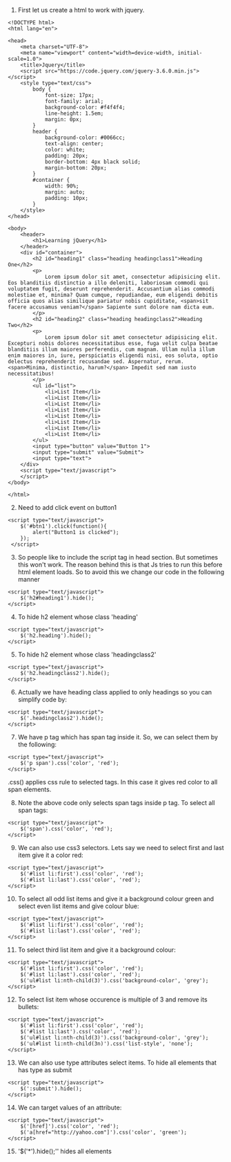 1. First let us create a html to work with jquery.
```
<!DOCTYPE html>
<html lang="en">

<head>
    <meta charset="UTF-8">
    <meta name="viewport" content="width=device-width, initial-scale=1.0">
    <title>Jquery</title>
    <script src="https://code.jquery.com/jquery-3.6.0.min.js"></script>
    <style type="text/css">
    	body {
    		font-size: 17px;
    		font-family: arial;
    		background-color: #f4f4f4;
    		line-height: 1.5em;
    		margin: 0px;
    	}
    	header {
    		background-color: #0066cc;
            text-align: center;
            color: white;
            padding: 20px;
            border-bottom: 4px black solid;
            margin-bottom: 20px;
        }
        #container {
        	width: 90%;
        	margin: auto;
        	padding: 10px;
        }
    </style>
</head>

<body>
    <header>
        <h1>Learning jQuery</h1>
    </header>
    <div id="container">
        <h2 id="heading1" class="heading headingclass1">Heading One</h2>
        <p>
        	Lorem ipsum dolor sit amet, consectetur adipisicing elit. Eos blanditiis distinctio a illo deleniti, laboriosam commodi qui voluptatem fugit, deserunt reprehenderit. Accusantium alias commodi molestiae et, minima? Quam cumque, repudiandae, eum eligendi debitis officia quos alias similique pariatur nobis cupiditate, <span>sit facere accusamus veniam?</span> Sapiente sunt dolore nam dicta eum.
        </p>
        <h2 id="heading2" class="heading headingclass2">Heading Two</h2>
        <p>
        	Lorem ipsum dolor sit amet consectetur adipisicing elit. Excepturi nobis dolores necessitatibus esse, fuga velit culpa beatae blanditiis illum maiores perferendis, cum magnam. Ullam nulla illum enim maiores in, iure, perspiciatis eligendi nisi, eos soluta, optio delectus reprehenderit recusandae sed. Aspernatur, rerum. <span>Minima, distinctio, harum?</span> Impedit sed nam iusto necessitatibus!
        </p>
        <ul id="list">
            <li>List Item</li>
            <li>List Item</li>
            <li>List Item</li>
            <li>List Item</li>
            <li>List Item</li>
            <li>List Item</li>
            <li>List Item</li>
            <li>List Item</li>
        </ul>
        <input type="button" value="Button 1">
		<input type="submit" value="Submit">
		<input type="text">
    </div>
    <script type="text/javascript">
    </script>
</body>

</html>
```

2. Need to add click event on button1
```
<script type="text/javascript">
    $('#btn1').click(function(){
        alert("Button1 is clicked");
    });
 </script>
```

3. So people like to include the script tag in head section. But sometimes this won't work. The reason behind this is that Js tries to run this before html element loads. So to avoid this we change our code in the following manner
```
<script type="text/javascript">
    $('h2#heading1').hide();
</script>

```

4. To hide h2 element whose class 'heading'
```
<script type="text/javascript">
    $('h2.heading').hide();
</script>

```

5. To hide h2 element whose class 'headingclass2'
```
<script type="text/javascript">
    $('h2.headingclass2').hide();
</script>

```

6. Actually we have heading class applied to only headings so you can simplify code by:
```
<script type="text/javascript">
    $('.headingclass2').hide();
</script>

```

7.  We have p tag which has span tag inside it. So, we can select them by the following:
```
<script type="text/javascript">
    $('p span').css('color', 'red');
</script>
```
.css() applies css rule to selected tags. In this case it gives red color to all span elements.

8. Note the above code only selects span tags inside p tag. To select all span tags:
```
<script type="text/javascript">
    $('span').css('color', 'red');
</script>
```

9. We can also use css3 selectors. Lets say we need to select first and last item give it a color red:
```
<script type="text/javascript">
    $('#list li:first').css('color', 'red');
    $('#list li:last').css('color', 'red'); 
</script>
```

10. To select all odd list items and give it a background colour green and select even list items and give colour blue:
```
<script type="text/javascript">
    $('#list li:first').css('color', 'red');
    $('#list li:last').css('color', 'red'); 
</script>
```

11. To select third list item and give it a background colour:
```
<script type="text/javascript">
    $('#list li:first').css('color', 'red');
    $('#list li:last').css('color', 'red');
    $('ul#list li:nth-child(3)').css('background-color', 'grey'); 
</script>
```

12. To select list item whose occurence is multiple of 3 and remove its bullets:
```
<script type="text/javascript">
    $('#list li:first').css('color', 'red');
    $('#list li:last').css('color', 'red');
    $('ul#list li:nth-child(3)').css('background-color', 'grey'); 
    $('ul#list li:nth-child(3n)').css('list-style', 'none'); 
</script>
```

13. We can also use type attributes select items. To hide all elements that has type as submit
```
<script type="text/javascript">
    $(':submit').hide();
</script>
```

14. We can target values of an attribute:
```
<script type="text/javascript">
    $('[href]').css('color', 'red');
	$('a[href="http://yahoo.com"]').css('color', 'green');
</script>
``` 

15. '$('*').hide();'' hides all elements